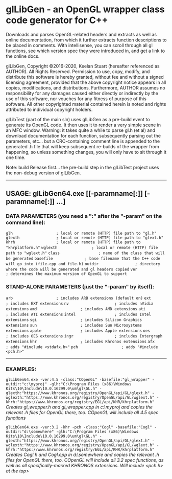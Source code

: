 # glLibGen - an OpenGL wrapper class code generator for C++
Downloads and parses OpenGL-related headers and extracts as well as online documentation, from which it further extracts function descriptions to be placed in comments. With intellisense, you can scroll through all gl functions, see which version spec they were introduced in, and get a link to the online docs.

glLibGen, Copyright ©2016-2020, Keelan Stuart (hereafter referenced as AUTHOR). All Rights Reserved. Permission to use, copy, modify, and distribute this software is hereby granted, without fee and without a signed licensing agreement, provided that the above copyright notice appears in all copies, modifications, and distributions. Furthermore, AUTHOR assumes no responsibility for any damages caused either directly or indirectly by the use of this software, nor vouches for any fitness of purpose of this software. All other copyrighted material contained herein is noted and rights attributed to individual copyright holders.

glLibTest (part of the main sln) uses glLibGen as a pre-build event to generate its OpenGL code. It then uses it to render a very simple scene in an MFC window. Warning: it takes quite a while to parse gl.h (et al) and download documentation for each function, subsequently parsing out the parameters, etc... but a CRC-containing comment line is appended to the generated .h file that will keep subsequent re-builds of the wrapper from happening, so unless something changes, you will only have to sit through it one time.

Note: build Release first... the pre-build step in the glLibTest project uses the non-debug version of glLibGen.

***

## USAGE: glLibGen64.exe [[-paramname[:]] [-paramname[:]] ...]

### DATA PARAMETERS (you need a ":" after the "-param" on the command line):
```glh                   ; local or remote (HTTP) file path to "gl.h"```
```glexth                ; local or remote (HTTP) file path to "glext.h"```
```khrh                  ; local or remote (HTTP) file path to "khrplatform.h"```
```wglexth               ; local or remote (HTTP) file path to "wglext.h"```
```class                 ; name of the class that will be generated```
```basefile              ; base filename that the C++ code will go into (file.cpp and file.h)```
```outdir                ; directory where the code will be generated and gl headers copied```
```ver                   ; determines the maximum version of OpenGL to support```

### STAND-ALONE PARAMETERS (just the "-param" by itself):
```arb                   ; includes ARB extensions (default on)```
```ext                   ; includes EXT extensions```
```nv                    ; includes nVidia extensions```
```amd                   ; includes AMD extensions```
```ati                   ; includes ATI extensions```
```intel                 ; includes Intel extensions```
```sgi                   ; includes Silicon Graphics extensions```
```sun                   ; includes Sun Microsystems extensions```
```apple                 ; includes Apple extensions```
```oes                   ; includes OES extensions```
```ingr                  ; includes Intergraph extensions```
```khr                   ; includes Khronos extensions```
```afx                   ; adds "#include <stdafx.h>"```
```pch                   ; adds "#include <pch.h>"```

***

### EXAMPLES:

```glLibGen64.exe -ver:4.5 -class:"COpenGL" -basefile:"gl_wrapper" -outdir:"c:\myproj" -glh:"C:\Program Files (x86)\Windows Kits\10\Include\10.0.16299.0\um\gl\GL.h" -glexth:"https://www.khronos.org/registry/OpenGL/api/GL/glext.h" -wglexth:"https://www.khronos.org/registry/OpenGL/api/GL/wglext.h" -khrh:"https://www.khronos.org/registry/EGL/api/KHR/khrplatform.h"```
_Creates gl_wrapper.h and gl_wrapper.cpp in c:\myproj and copies the relevant .h files for OpenGL there, too. COpenGL will include all 4.5 spec functions_

```glLibGen64.exe -ver:3.2 -khr -pch -class:"Cogl" -basefile:"Cogl" -outdir:"d:\somewhere" -glh:"C:\Program Files (x86)\Windows Kits\10\Include\10.0.16299.0\um\gl\GL.h" -glexth:"https://www.khronos.org/registry/OpenGL/api/GL/glext.h" -wglexth:"https://www.khronos.org/registry/OpenGL/api/GL/wglext.h" -khrh:"https://www.khronos.org/registry/EGL/api/KHR/khrplatform.h"```
_Creates Cogl.h and Cogl.cpp in d:\somewhere and copies the relevant .h files for OpenGL there, too. COpenGL will include all 3.2 spec functions, as well as all specifically-marked KHRONOS extensions. Will include <pch.h> at the top>_
